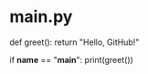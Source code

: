 # main.py
def greet():
    return "Hello, GitHub!"

if __name__ == "__main__":
    print(greet())

   



